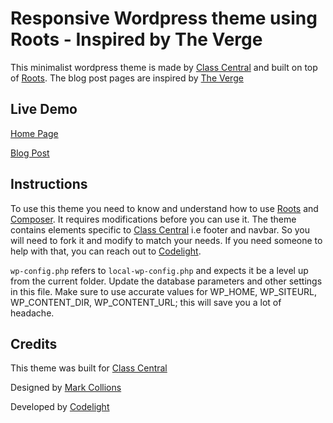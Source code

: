 # Responsive Wordpress theme using Roots - Inspired by The Verge
This minimalist wordpress theme is made by [Class Central](https://www.class-central.com/) and built on top of [Roots](http://roots.io/). The blog post pages are inspired by [The Verge](http://www.theverge.com/)

## Live Demo
[Home Page](https://www.class-central.com/report/)

[Blog Post](https://www.class-central.com/report/udacity-kunal-chawla/)


## Instructions
To use this theme you need to know and understand how to use [Roots](http://roots.io/) and [Composer](https://getcomposer.org/). It requires modifications before you can use it. The theme contains elements specific to [Class Central](https://www.class-central.com/) i.e footer and navbar. So you will need to fork it and modify to match your needs. If you need someone to help with that, you can reach out to [Codelight](http://codelight.eu/).

`wp-config.php` refers to `local-wp-config.php` and expects it be a level up from the current folder. Update the database parameters and other settings in this file. Make sure to use accurate values for WP_HOME, WP_SITEURL, WP_CONTENT_DIR, WP_CONTENT_URL; this will save you a lot of headache. 

## Credits
This theme was built for [Class Central](https://www.class-central.com/)

Designed by [Mark Collions](http://pixxel.co/)

Developed by [Codelight](http://codelight.eu/)

